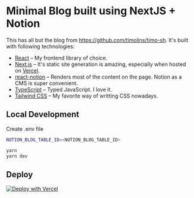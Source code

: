 # Minimal Blog built using NextJS + Notion
This has all but the blog from https://github.com/timolins/timo-sh.
It's built with following technologies:
* [React](https://reactjs.org/) – My frontend library of choice.
* [Next.js](https://nextjs.org/) – It's static site generation is amazing, especially when hosted on [Vercel](https://vercel.com).
* [react-notion](https://github.com/splitbee/react-notion) – Renders most of the content on the page. Notion as a CMS is super convenient. 
* [TypeScript](https://typescriptlang.org) – Typed JavaScript. I love it.
* [Tailwind CSS](https://tailwindcss.com/) – My favorite way of writting CSS nowadays.

## Local Development
Create .env file
```sh
NOTION_BLOG_TABLE_ID=<NOTION_BLOG_TABLE_ID>
```

```sh
yarn
yarn dev
```
## Deploy
[![Deploy with Vercel](https://vercel.com/button)](https://vercel.com/import/project?template=https://github.com/gparuthi/minimal-notion-blog/)
